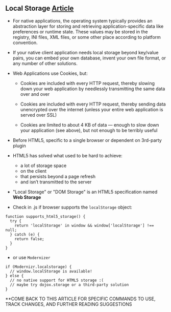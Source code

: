 ## Local Storage [Article](http://diveinto.html5doctor.com/storage.html)

- For native applications, the operating system typically provides an abstraction layer for storing and retrieving application-specific data like preferences or runtime state. These values may be stored in the registry, INI files, XML files, or some other place according to platform convention. 

- If your native client application needs local storage beyond key/value pairs, you can embed your own database, invent your own file format, or any number of other solutions.

- Web Applications use Cookies, but:
    - Cookies are included with every HTTP request, thereby slowing down your web application by needlessly transmitting the same data over and over

    - Cookies are included with every HTTP request, thereby sending data unencrypted over the internet (unless your entire web application is served over SSL)

    - Cookies are limited to about 4 KB of data — enough to slow down your application (see above), but not enough to be terribly useful

- Before HTML5, specific to a single browser or dependent on 3rd-party plugin

- HTML5 has solved what used to be hard to achieve:
    - a lot of storage space
    - on the client
    - that persists beyond a page refresh
    - and isn’t transmitted to the server

- "Local Storage" or "DOM Storage" is an HTML5 specification named **Web Storage**

- Check in .js if browser supports the `localStorage` object:
```
function supports_html5_storage() {
  try {
    return 'localStorage' in window && window['localStorage'] !== null;
  } catch (e) {
    return false;
  }
}
```
- or use `Modernizer`
```
if (Modernizr.localstorage) {
  // window.localStorage is available!
} else {
  // no native support for HTML5 storage :(
  // maybe try dojox.storage or a third-party solution
}
```
**COME BACK TO THIS ARTICLE FOR SPECIFIC COMMANDS TO USE, TRACK CHANGES, AND FURTHER READING SUGGESTIONS

